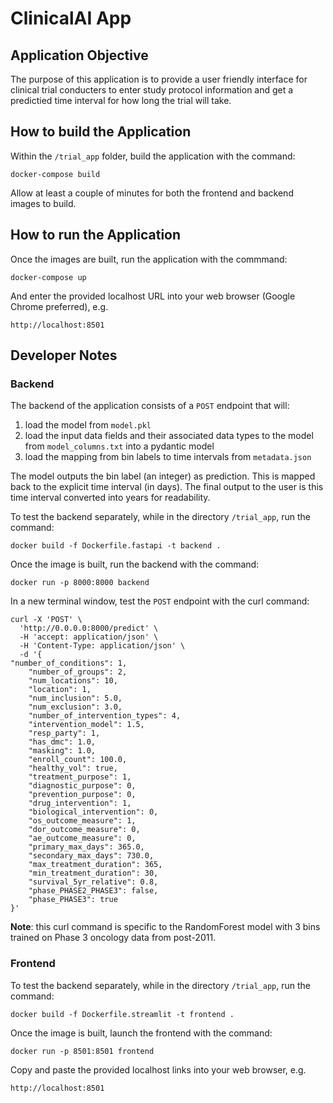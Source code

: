 # ClinicalAI App

## Application Objective
The purpose of this application is to provide a user friendly interface for clinical trial conducters to enter study protocol information and get a predictied time interval for how long the trial will take.

## How to build the Application
Within the ```/trial_app``` folder, build the application with the command:
```
docker-compose build
```
Allow at least a couple of minutes for both the frontend and backend images to build.
## How to run the Application
Once the images are built, run the application with the commmand:
```
docker-compose up
```
And enter the provided localhost URL into your web browser (Google Chrome preferred), e.g.
```
http://localhost:8501
```

## Developer Notes
### Backend
The backend of the application consists of a ```POST``` endpoint that will:
1. load the model from ```model.pkl```
2. load the input data fields and their associated data types to the model from ```model_columns.txt``` into a pydantic model
3. load the mapping from bin labels to time intervals from ```metadata.json```

The model outputs the bin label (an integer) as prediction. This is mapped back to the explicit time interval (in days). The final output to the user is this time interval converted into years for readability.

To test the backend separately, while in the directory ```/trial_app```, run the command:
```
docker build -f Dockerfile.fastapi -t backend .
```
Once the image is built, run the backend with the command:
```
docker run -p 8000:8000 backend
```
In a new terminal window, test the ```POST``` endpoint with the curl command:
```
curl -X 'POST' \
  'http://0.0.0.0:8000/predict' \
  -H 'accept: application/json' \
  -H 'Content-Type: application/json' \
  -d '{
"number_of_conditions": 1,
    "number_of_groups": 2,
    "num_locations": 10,
    "location": 1,
    "num_inclusion": 5.0,
    "num_exclusion": 3.0,
    "number_of_intervention_types": 4,
    "intervention_model": 1.5,
    "resp_party": 1,
    "has_dmc": 1.0,
    "masking": 1.0,
    "enroll_count": 100.0,
    "healthy_vol": true,
    "treatment_purpose": 1,
    "diagnostic_purpose": 0,
    "prevention_purpose": 0,
    "drug_intervention": 1,
    "biological_intervention": 0,
    "os_outcome_measure": 1,
    "dor_outcome_measure": 0,
    "ae_outcome_measure": 0,
    "primary_max_days": 365.0,
    "secondary_max_days": 730.0,
    "max_treatment_duration": 365,
    "min_treatment_duration": 30,
    "survival_5yr_relative": 0.8,
    "phase_PHASE2_PHASE3": false,
    "phase_PHASE3": true
}'
```
**Note**: this curl command is specific to the RandomForest model with 3 bins trained on Phase 3 oncology data from post-2011.

### Frontend
To test the backend separately, while in the directory ```/trial_app```, run the command:
```
docker build -f Dockerfile.streamlit -t frontend .
```
Once the image is built, launch the frontend with the command:
```
docker run -p 8501:8501 frontend
```
Copy and paste the provided localhost links into your web browser, e.g.
```
http://localhost:8501
```